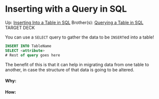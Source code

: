 # Inserting with a Query in SQL

Up: [Inserting Into a Table in SQL](inserting_into_a_table_in_sql)
Brother(s): [Querying a Table in SQL](querying_a_table_in_sql)
TARGET DECK

You can use a `SELECT` query to gather the data to be `INSERT`ed into a table!

```SQL
INSERT INTO TableName 
SELECT <attribute>
# Rest of query goes here
```

The benefit of this is that it can help in migrating data from one table to another, in case the structure of that data is going to be altered.































#### Why:
#### How:









